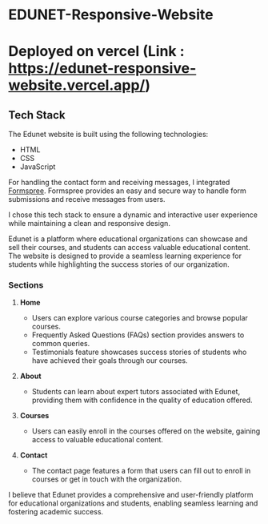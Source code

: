 # EDUNET-Responsive-Website

# Deployed on vercel (Link : https://edunet-responsive-website.vercel.app/)

## Tech Stack

The Edunet website is built using the following technologies:

- HTML
- CSS
- JavaScript

For handling the contact form and receiving messages, I integrated [Formspree](https://formspree.io/). Formspree provides an easy and secure way to handle form submissions and receive messages from users.

I chose this tech stack to ensure a dynamic and interactive user experience while maintaining a clean and responsive design.


Edunet is a platform where educational organizations can showcase and sell their courses, and students can access valuable educational content. The website is designed to provide a seamless learning experience for students while highlighting the success stories of our organization.

### Sections

1. **Home**
   - Users can explore various course categories and browse popular courses.
   - Frequently Asked Questions (FAQs) section provides answers to common queries.
   - Testimonials feature showcases success stories of students who have achieved their goals through our courses.

2. **About**
   - Students can learn about expert tutors associated with Edunet, providing them with confidence in the quality of education offered.

3. **Courses**
   - Users can easily enroll in the courses offered on the website, gaining access to valuable educational content.

4. **Contact**
   - The contact page features a form that users can fill out to enroll in courses or get in touch with the organization.

I believe that Edunet provides a comprehensive and user-friendly platform for educational organizations and students, enabling seamless learning and fostering academic success.

